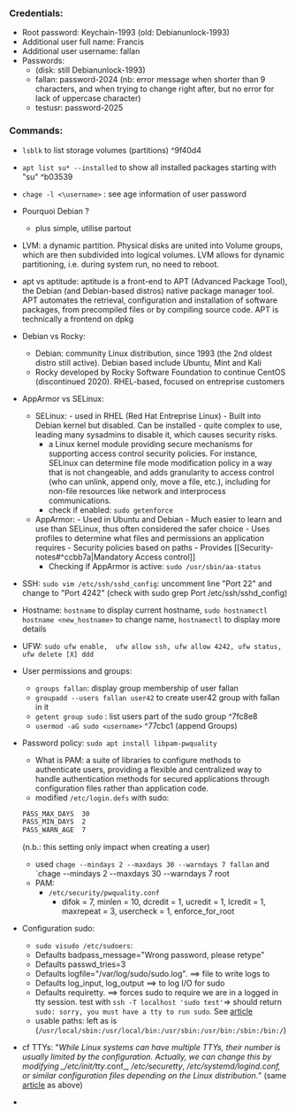 
### Credentials:
- Root password: Keychain-1993 (old: Debianunlock-1993)
- Additional user full name: Francis
- Additional user username: fallan
- Passwords:
	- (disk: still Debianunlock-1993)
	- fallan: password-2024 (nb: error message when shorter than 9 characters, and when trying to change right after, but no error for lack of uppercase character)
	- testusr: password-2025

### Commands:
- `lsblk` to list storage volumes (partitions) ^9f40d4
- `apt list su* --installed` to show all installed packages starting with "su" ^b03539
- `chage -l <\username>` : see age information of user password

- Pourquoi Debian ?
	- plus simple, utilise partout
- LVM: a dynamic partition. Physical disks are united into Volume groups, which are then subdivided into logical volumes. LVM allows for dynamic partitioning, i.e. during system run, no need to reboot.
- apt vs aptitude: aptitude is a front-end to APT (Advanced Package Tool), the Debian (and Debian-based distros) native package manager tool. APT automates the retrieval, configuration and installation of software packages, from precompiled files or by compiling source code. APT is technically a frontend on dpkg
- Debian vs Rocky:
	- Debian: community Linux distribution, since 1993 (the 2nd oldest distro still active). Debian based include Ubuntu, Mint and Kali
	- Rocky developed by Rocky Software Foundation to continue CentOS (discontinued 2020). RHEL-based, focused on entreprise customers
- AppArmor vs SELinux: 
	- SELinux:
			- used in RHEL (Red Hat Entreprise Linux)
			- Built into Debian kernel but disabled. Can be installed
			- quite complex to use, leading many sysadmins to disable it, which causes security risks.
		- a Linux kernel module providing secure mechanisms for supporting access control security policies. For instance, SELinux can determine file mode modification policy in a way that is not changeable, and adds granularity to access control (who can unlink, append only, move a file, etc.), including for non-file resources like network and interprocess communications.
		- check if enabled: `sudo getenforce`
	- AppArmor:
			- Used in Ubuntu and Debian
			- Much easier to learn and use than SELinux, thus often considered the safer choice
			- Uses profiles to determine what files and permissions an application requires
			- Security policies based on paths
			- Provides [[Security-notes#^ccbb7a|Mandatory Access control]]
		- Checking if AppArmor is active: `sudo /usr/sbin/aa-status`
- SSH: `sudo vim /etc/ssh/sshd_config`: uncomment line "Port 22" and change to "Port 4242" (check with sudo grep Port /etc/ssh/sshd_config)
- Hostname: `hostname` to display current hostname, `sudo hostnamectl hostname <new_hostname>` to change name,  `hostnamectl` to display more details
- UFW: `sudo ufw enable,  ufw allow ssh, ufw allow 4242, ufw status, ufw delete [X] ddd`
- User permissions and groups: 
	- `groups fallan`: display group membership of user fallan
	- `groupadd --users fallan user42` to create user42 group with fallan in it
	- `getent group sudo` : list users part of the sudo group ^7fc8e8
	- `usermod -aG sudo <username>` ^77cbc1 (append Groups)
- Password policy: `sudo apt install libpam-pwquality`
	- What is PAM: a suite of libraries to configure methods to authenticate users, providing a flexible and centralized way to handle authentication methods for secured applications through configuration files rather than application code.
	- modified `/etc/login.defs` with sudo:
	```bash
	PASS_MAX_DAYS  30
	PASS_MIN_DAYS  2
	PASS_WARN_AGE  7
	```
	(n.b.: this setting only impact when creating a user)
	- used `chage --mindays 2 --maxdays 30 --warndays 7 fallan` and `chage --mindays 2 --maxdays 30 --warndays 7 root
	- PAM:
		- `/etc/security/pwquality.conf`
			- difok = 7, minlen = 10, dcredit = 1, ucredit = 1, lcredit = 1, maxrepeat = 3, usercheck = 1, enforce_for_root
- Configuration sudo:
	- `sudo visudo /etc/sudoers`:
	- Defaults    badpass_message="Wrong password, please retype"
	- Defaults    passwd_tries=3
	- Defaults    logfile="/var/log/sudo/sudo.log". ==> file to write logs to
	- Defaults    log_input, log_output ==> to log I/O for sudo
	- Defaults    requiretty.    ==> forces sudo to require we are in a logged in tty session. test with `ssh -T localhost 'sudo test'`=> should return `sudo: sorry, you must have a tty to run sudo`. See [article](https://www.baeldung.com/linux/sudo-requiretty-option)
	- usable paths: left as is (`/usr/local/sbin:/usr/local/bin:/usr/sbin:/usr/bin:/sbin:/bin:/`)
- cf TTYs: "*While Linux systems can have multiple TTYs, their number is usually limited by the configuration. Actually, we can change this by modifying _/etc/init/tty*.conf_, _/etc/securetty_, _/etc/systemd/logind.conf, or similar configuration files depending on the Linux distribution._" (same [article](https://www.baeldung.com/linux/sudo-requiretty-option) as above)

- 